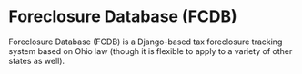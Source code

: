 # Foreclosure Database (FCDB)
Foreclosure Database (FCDB) is a Django-based tax foreclosure tracking system based on Ohio law (though it is flexible to apply to a variety of other states as well). 
